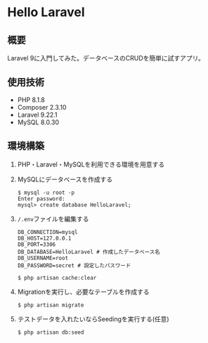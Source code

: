 # Hello Laravel

## 概要
Laravel 9に入門してみた。データベースのCRUDを簡単に試すアプリ。

## 使用技術
- PHP 8.1.8
- Composer 2.3.10
- Laravel 9.22.1
- MySQL 8.0.30

## 環境構築
1. PHP・Laravel・MySQLを利用できる環境を用意する

2. MySQLにデータベースを作成する
    ```
    $ mysql -u root -p
    Enter password:
    mysql> create database HelloLaravel;
    ```

3. `/.env`ファイルを編集する
    ```
    DB_CONNECTION=mysql
    DB_HOST=127.0.0.1
    DB_PORT=3306
    DB_DATABASE=HelloLaravel # 作成したデータベース名
    DB_USERNAME=root
    DB_PASSWORD=secret # 設定したパスワード
    ```

    ```
    $ php artisan cache:clear
    ```

4. Migrationを実行し、必要なテーブルを作成する
    ```
    $ php artisan migrate
    ```

5. テストデータを入れたいならSeedingを実行する(任意)
    ```
    $ php artisan db:seed
    ```
